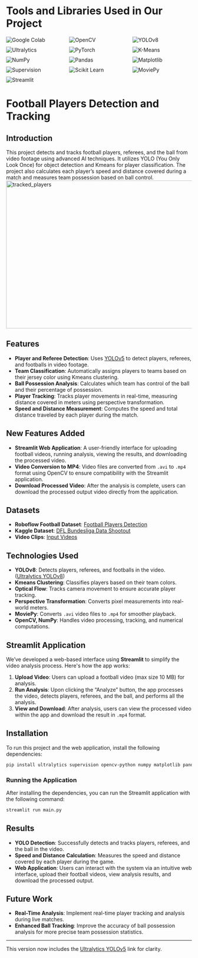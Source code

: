 # **Tools and Libraries Used in Our Project**

<div style="display: flex; flex-wrap: wrap; gap: 10px;">
  <img src="https://img.shields.io/badge/Google%20Colab-blue" alt="Google Colab" style="flex: 1 1 30%;">
  <img src="https://img.shields.io/badge/OpenCV-5C3EE8?style=flat&logo=opencv&logoColor=white" alt="OpenCV" style="flex: 1 1 30%;">
  <img src="https://img.shields.io/badge/YOLOv8-FF6F00?style=flat&logo=YOLOv8&logoColor=white" alt="YOLOv8" style="flex: 1 1 30%;">
  <img src="https://img.shields.io/badge/Ultralytics-41b883?style=flat&logo=ultralytics&logoColor=white" alt="Ultralytics" style="flex: 1 1 30%;">
  <img src="https://img.shields.io/badge/PyTorch-EE4C2C?style=flat&logo=pytorch&logoColor=white" alt="PyTorch" style="flex: 1 1 30%;">
  <img src="https://img.shields.io/badge/K--Means-FF0000?style=flat" alt="K-Means" style="flex: 1 1 30%;">
  <img src="https://img.shields.io/badge/NumPy-013243?style=flat&logo=numpy&logoColor=white" alt="NumPy" style="flex: 1 1 30%;">
  <img src="https://img.shields.io/badge/Pandas-150458?style=flat&logo=pandas&logoColor=white" alt="Pandas" style="flex: 1 1 30%;">
  <img src="https://img.shields.io/badge/Matplotlib-003366?style=flat&logo=matplotlib&logoColor=white" alt="Matplotlib" style="flex: 1 1 30%;">
  <img src="https://img.shields.io/badge/Supervision-F7931E?style=flat" alt="Supervision" style="flex: 1 1 30%;">
  <img src="https://img.shields.io/badge/Scikit%20Learn-F7931E?style=flat&logo=scikit-learn&logoColor=white" alt="Scikit Learn" style="flex: 1 1 30%;">
  <img src="https://img.shields.io/badge/MoviePy-FF0000?style=flat&logo=moviepy&logoColor=white" alt="MoviePy" style="flex: 1 1 30%;">
  <img src="https://img.shields.io/badge/Streamlit-FF4B4B?style=flat&logo=streamlit&logoColor=white" alt="Streamlit" style="flex: 1 1 30%;">

</div>

# Football Players Detection and Tracking

## Introduction
This project detects and tracks football players, referees, and the ball from video footage using advanced AI techniques. It utilizes YOLO (You Only Look Once) for object detection and Kmeans for player classification. The project also calculates each player’s speed and distance covered during a match and measures team possession based on ball control.
<img src="output_videos/tracked_players.png" alt="tracked_players" width="1200" height="400">

## Features
- **Player and Referee Detection**: Uses [YOLOv5](https://github.com/ultralytics/yolov5) to detect players, referees, and footballs in video footage.
- **Team Classification**: Automatically assigns players to teams based on their jersey color using Kmeans clustering.
- **Ball Possession Analysis**: Calculates which team has control of the ball and their percentage of possession.
- **Player Tracking**: Tracks player movements in real-time, measuring distance covered in meters using perspective transformation.
- **Speed and Distance Measurement**: Computes the speed and total distance traveled by each player during the match.

## New Features Added
- **Streamlit Web Application**: A user-friendly interface for uploading football videos, running analysis, viewing the results, and downloading the processed video.
- **Video Conversion to MP4**: Video files are converted from `.avi` to `.mp4` format using OpenCV to ensure compatibility with the Streamlit application.
- **Download Processed Video**: After the analysis is complete, users can download the processed output video directly from the application.

## Datasets
- **Roboflow Football Dataset**: [Football Players Detection](https://universe.roboflow.com/roboflow-jvuqo/football-players-detection-3zvbc/dataset/1)
- **Kaggle Dataset**: [DFL Bundesliga Data Shootout](https://www.kaggle.com/competitions/dfl-bundesliga-data-shootout/data?select=clips)
- **Video Clips**: [Input Videos](https://github.com/Angad143/Football-Analysis-Projects/tree/main/Inputs_Videos)

## Technologies Used
- **YOLOv8**: Detects players, referees, and footballs in the video. ([Ultralytics YOLOv8](https://github.com/ultralytics/yolov8))
- **Kmeans Clustering**: Classifies players based on their team colors.
- **Optical Flow**: Tracks camera movement to ensure accurate player tracking.
- **Perspective Transformation**: Converts pixel measurements into real-world meters.
- **MoviePy**: Converts `.avi` video files to `.mp4` for smoother playback.
- **OpenCV, NumPy**: Handles video processing, tracking, and numerical computations.

## Streamlit Application
We’ve developed a web-based interface using **Streamlit** to simplify the video analysis process. Here's how the app works:
1. **Upload Video**: Users can upload a football video (max size 10 MB) for analysis.
2. **Run Analysis**: Upon clicking the “Analyze” button, the app processes the video, detects players, referees, and the ball, and performs all the analysis.
3. **View and Download**: After analysis, users can view the processed video within the app and download the result in `.mp4` format.

## Installation
To run this project and the web application, install the following dependencies:
```bash
pip install ultralytics supervision opencv-python numpy matplotlib pandas moviepy streamlit
```

### Running the Application
After installing the dependencies, you can run the Streamlit application with the following command:
```bash
streamlit run main.py
```

## Results
- **YOLO Detection**: Successfully detects and tracks players, referees, and the ball in the video.
- **Speed and Distance Calculation**: Measures the speed and distance covered by each player during the game.
- **Web Application**: Users can interact with the system via an intuitive web interface, upload their football videos, view analysis results, and download the processed output.

## Future Work
- **Real-Time Analysis**: Implement real-time player tracking and analysis during live matches.
- **Enhanced Ball Tracking**: Improve the accuracy of ball possession analysis for more precise team possession statistics.

---

This version now includes the [Ultralytics YOLOv5](https://github.com/ultralytics/yolov5) link for clarity.
